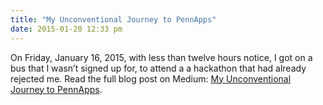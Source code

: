 ```yaml
---
title: "My Unconventional Journey to PennApps"
date: 2015-01-20 12:33 pm
---
```


On Friday, January 16, 2015, with less than twelve hours notice, I got on a bus that I wasn’t signed up for, to attend a a hackathon that had already rejected me. Read the full blog post on Medium: [My Unconventional Journey to PennApps](https://medium.com/@vis/my-pennapps-experience-7d47f090b4b).
